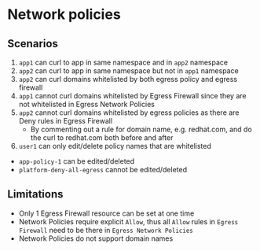 # Network policies
## Scenarios
1. `app1` can curl to app in same namespace and in `app2` namespace
2. `app2` can curl to app in same namespace but not in `app1` namespace
3. `app2` can curl domains whitelisted by both egress policy and egress firewall
4. `app1` cannot curl domains whitelisted by Egress Firewall since they are not whitelisted in Egress Network Policies
5. `app2` cannot curl domains whitelisted by egress policies as there are Deny rules in Egress Firewall
   - By commenting out a rule for domain name, e.g. redhat.com, and do the curl to redhat.com both before and after
6. `user1` can only edit/delete policy names that are whitelisted
- `app-policy-1` can be edited/deleted
- `platform-deny-all-egress` cannot be edited/deleted
## Limitations
- Only 1 Egress Firewall resource can be set at one time
- Network Policies require explicit `Allow`, thus all `Allow` rules in `Egress Firewall` need to be there in `Egress Network Policies`
- Network Policies do not support domain names